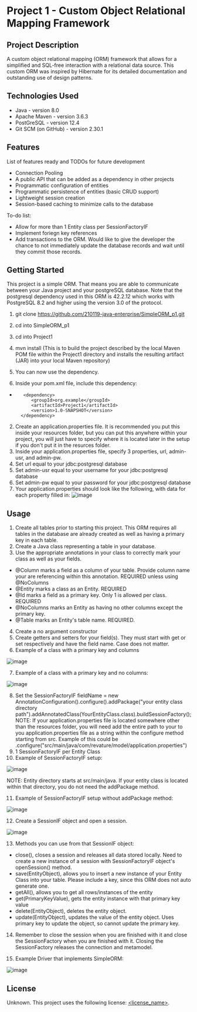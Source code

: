 # Project 1 - Custom Object Relational Mapping Framework

## Project Description

A custom object relational mapping (ORM) framework that allows for a simplified and SQL-free interaction with a relational data source. This custom ORM was inspired by Hibernate for its detailed documentation and outstanding use of design patterns.

## Technologies Used

* Java - version 8.0
* Apache Maven - version 3.6.3
* PostGreSQL - version 12.4
* Git SCM (on GitHub) - version 2.30.1

## Features

List of features ready and TODOs for future development
* Connection Pooling
* A public API that can be added as a dependency in other projects
* Programmatic configuration of entities
* Programmatic persistence of entities (basic CRUD support)
* Lightweight session creation
* Session-based caching to minimize calls to the database

To-do list:
* Allow for more than 1 Entity class per SessionFactoryIF
* Implement foriegn key references
* Add transactions to the ORM. Would like to give the developer the chance to not immediately update the database records and wait until they commit those records.

## Getting Started

This project is a simple ORM. That means you are able to communicate between your Java project and your postgreSQL database. Note that the postgresql
dependency used in this ORM is 42.2.12 which works with PostgreSQL 8.2 and higher using the version 3.0 of the protocol.

1. git clone https://github.com/210119-java-enterprise/SimpleORM_p1.git
2. cd into SimpleORM_p1
3. cd into Project1
4. mvn install (This is to build the project described by the local Maven POM file 
   within the Project1 directory and installs the resulting artifact (JAR) into your local Maven repository)
5. You can now use the dependency.

1. Inside your pom.xml file, include this dependency:
*        <dependency>
            <groupId>org.example</groupId>
            <artifactId>Project1</artifactId>
            <version>1.0-SNAPSHOT</version>
        </dependency>
2. Create an application.properties file. It is recommended you put this inside your resources folder, but you can put this anywhere within your project, you
   will just have to specify where it is located later in the setup if you don't put it in the resurces folder.
3. Inside your application.properties file, specify 3 properties, url, admin-usr, and admin-pw.
4. Set url equal to your jdbc:postgresql database
5. Set admin-usr equal to your username for your jdbc:postgresql database
6. Set admin-pw equal to your password for your jdbc:postgresql database
7. Your application.properties should look like the following, with data for each property filled in:
![image](https://user-images.githubusercontent.com/77693248/110888300-e5bf1d00-82b9-11eb-8ad3-c82cddf97f96.png)

## Usage

1. Create all tables prior to starting this project. This ORM requires all tables in the database are already created as well as having a primary key in each
   table.
2. Create a Java class representing a table in your database.
3. Use the appropriate annotations in your class to correctly mark your class as well as your fields.
* @Column marks a field as a column of your table. Provide column name your are referencing within this annotation. REQUIRED unless using @NoColumns
* @Entity marks a class as an Entity. REQUIRED
* @Id marks a field as a primary key. Only 1 is allowed per class. REQUIRED
* @NoColumns marks an Entity as having no other columns except the primary key.
* @Table marks an Entity's table name. REQUIRED.
4. Create a no argument constructor
5. Create getters and setters for your field(s). They must start with get or set respectively and have the field name. Case does not matter.
6. Example of a class with a primary key and columns

![image](https://user-images.githubusercontent.com/77693248/110892206-9d0b6200-82c1-11eb-883d-143b7ebc2dd7.png)

7. Example of a class with a primary key and no columns:

![image](https://user-images.githubusercontent.com/77693248/110892282-c4fac580-82c1-11eb-88ba-58a394f26899.png)

8. Set the SessionFactoryIF fieldName = new AnnotationConfiguration().configure().addPackage("your entity class directory path").addAnnotatedClass(YourEntityClass.class).buildSessionFactory();
NOTE: If your application.properties file is located somewhere other than the resources folder, you will need add the entire path to your to you
      application.properties file as a string within the configure method starting from src. Example of this could be 
      .configure("src/main/java/com/revature/model/application.properties")
9. 1 SessionFactoryIF per Entity Class
10. Example of SessionFactoryIF setup:

![image](https://user-images.githubusercontent.com/77693248/110892692-83b6e580-82c2-11eb-86fb-7c852f6a6e0f.png)

NOTE: Entity directory starts at src/main/java. If your entity class is located within that directory, you do not need the addPackage method.

11. Example of SessionFactoryIF setup without addPackage method:

![image](https://user-images.githubusercontent.com/77693248/110893181-7cdca280-82c3-11eb-8775-df253577dcdf.png)

12. Create a SessionIF object and open a session.

![image](https://user-images.githubusercontent.com/77693248/110893433-f8d6ea80-82c3-11eb-8df6-f16687974768.png)

13. Methods you can use from that SessionIF object:
* close(), closes a session and releases all data stored locally. Need to create a new instance of a session with SessionFactoryIF object's openSession() method.
* save(EntityObject), allows you to insert a new instance of your Entity Class into your table. Please include a key, since this ORM does not auto generate one.
* getAll(), allows you to get all rows/instances of the entity
* get(PrimaryKeyValue), gets the entity instance with that primary key value
* delete(EntityObject), deletes the entity object.
* update(EntityObject), updates the value of the entity object. Uses primary key to update the object, so cannot update the primary key.

14. Remember to close the session when you are finished with it and close the SessionFactory when you are finished with it. Closing the SessionFactory releases the connection and metamodel.

15. Example Driver that implements SimpleORM:

![image](https://user-images.githubusercontent.com/77693248/110896843-638b2480-82ca-11eb-9408-14403e30666e.png)

## License

Unknown.
This project uses the following license: [<license_name>](<link>).
